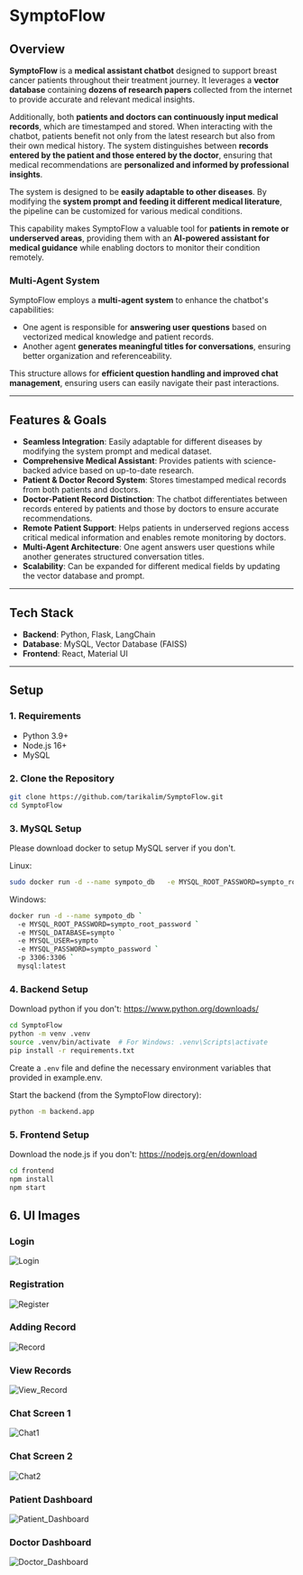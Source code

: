 # SymptoFlow

## Overview

**SymptoFlow** is a **medical assistant chatbot** designed to support breast cancer patients throughout their treatment
journey. It leverages a **vector database** containing **dozens of research papers** collected from the internet to
provide accurate and relevant medical insights.

Additionally, both **patients and doctors can continuously input medical records**, which are timestamped and stored.
When interacting with the chatbot, patients benefit not only from the latest research but also from their own medical
history. The system distinguishes between **records entered by the patient and those entered by the doctor**, ensuring
that medical recommendations are **personalized and informed by professional insights**.

The system is designed to be **easily adaptable to other diseases**. By modifying the **system prompt and feeding it
different medical literature**, the pipeline can be customized for various medical conditions.

This capability makes SymptoFlow a valuable tool for **patients in remote or underserved areas**, providing them with an
**AI-powered assistant for medical guidance** while enabling doctors to monitor their condition remotely.

### Multi-Agent System

SymptoFlow employs a **multi-agent system** to enhance the chatbot's capabilities:

- One agent is responsible for **answering user questions** based on vectorized medical knowledge and patient records.
- Another agent **generates meaningful titles for conversations**, ensuring better organization and referenceability.

This structure allows for **efficient question handling and improved chat management**, ensuring users can easily navigate their past interactions.

---

## Features & Goals

- **Seamless Integration**: Easily adaptable for different diseases by modifying the system prompt and medical dataset.
- **Comprehensive Medical Assistant**: Provides patients with science-backed advice based on up-to-date research.
- **Patient & Doctor Record System**: Stores timestamped medical records from both patients and doctors.
- **Doctor-Patient Record Distinction**: The chatbot differentiates between records entered by patients and those by
  doctors to ensure accurate recommendations.
- **Remote Patient Support**: Helps patients in underserved regions access critical medical information and enables
  remote monitoring by doctors.
- **Multi-Agent Architecture**: One agent answers user questions while another generates structured conversation titles.
- **Scalability**: Can be expanded for different medical fields by updating the vector database and prompt.

---

## Tech Stack

- **Backend**: Python, Flask, LangChain
- **Database**: MySQL, Vector Database (FAISS)
- **Frontend**: React, Material UI

---

## Setup

### 1. Requirements

- Python 3.9+
- Node.js 16+
- MySQL

### 2. Clone the Repository

```sh
git clone https://github.com/tarikalim/SymptoFlow.git
cd SymptoFlow
```

### 3. MySQL Setup

Please download docker to setup MySQL server if you don't.

Linux:

```sh
sudo docker run -d --name sympoto_db   -e MYSQL_ROOT_PASSWORD=sympto_root_password   -e MYSQL_DATABASE=sympto   -e MYSQL_USER=sympto   -e MYSQL_PASSWORD=sympto_password   -p 3306:3306 ```
```
Windows:

```sh
docker run -d --name sympoto_db `
  -e MYSQL_ROOT_PASSWORD=sympto_root_password `
  -e MYSQL_DATABASE=sympto `
  -e MYSQL_USER=sympto `
  -e MYSQL_PASSWORD=sympto_password `
  -p 3306:3306 `
  mysql:latest
```

### 4. Backend Setup

Download python if you don't:
https://www.python.org/downloads/

```sh
cd SymptoFlow
python -m venv .venv
source .venv/bin/activate  # For Windows: .venv\Scripts\activate
pip install -r requirements.txt
```

Create a `.env` file and define the necessary environment variables that provided in example.env.

Start the backend (from the SymptoFlow directory):

```sh
python -m backend.app
```

### 5. Frontend Setup

Download the node.js if you don't:
https://nodejs.org/en/download

```sh
cd frontend
npm install
npm start
```

## 6. UI Images

### **Login**

![Login](images/login.png)

### **Registration**

![Register](images/register.png)

### **Adding Record**

![Record](images/add_record.png)

### **View Records**

![View_Record](images/records.png)

### **Chat Screen 1**

![Chat1](images/chat_screen1.png)

### **Chat Screen 2**

![Chat2](images/chat_screen2.png)

### **Patient Dashboard**

![Patient_Dashboard](images/patient_dashboard.png)

### **Doctor Dashboard**

![Doctor_Dashboard](images/doctor_dashboard.png)
